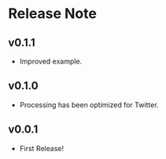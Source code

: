 # Release Note

## v0.1.1

- Improved example.

## v0.1.0

- Processing has been optimized for Twitter.

## v0.0.1

- First Release!
